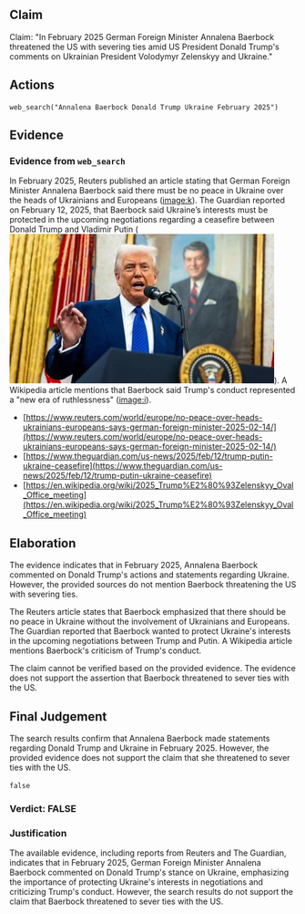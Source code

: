 ## Claim
Claim: "In February 2025 German Foreign Minister Annalena Baerbock threatened the US with severing ties amid US President Donald Trump's comments on Ukrainian President Volodymyr Zelenskyy and Ukraine."

## Actions
```
web_search("Annalena Baerbock Donald Trump Ukraine February 2025")
```

## Evidence
### Evidence from `web_search`
In February 2025, Reuters published an article stating that German Foreign Minister Annalena Baerbock said there must be no peace in Ukraine over the heads of Ukrainians and Europeans (<image:k>). The Guardian reported on February 12, 2025, that Baerbock said Ukraine’s interests must be protected in the upcoming negotiations regarding a ceasefire between Donald Trump and Vladimir Putin (![image 1007](media/2025-08-06_18-20-1754504425-007992.jpg)). A Wikipedia article mentions that Baerbock said Trump's conduct represented a "new era of ruthlessness" (<image:i>).

*   [https://www.reuters.com/world/europe/no-peace-over-heads-ukrainians-europeans-says-german-foreign-minister-2025-02-14/](https://www.reuters.com/world/europe/no-peace-over-heads-ukrainians-europeans-says-german-foreign-minister-2025-02-14/)
*   [https://www.theguardian.com/us-news/2025/feb/12/trump-putin-ukraine-ceasefire](https://www.theguardian.com/us-news/2025/feb/12/trump-putin-ukraine-ceasefire)
*   [https://en.wikipedia.org/wiki/2025_Trump%E2%80%93Zelenskyy_Oval_Office_meeting](https://en.wikipedia.org/wiki/2025_Trump%E2%80%93Zelenskyy_Oval_Office_meeting)


## Elaboration
The evidence indicates that in February 2025, Annalena Baerbock commented on Donald Trump's actions and statements regarding Ukraine. However, the provided sources do not mention Baerbock threatening the US with severing ties.

The Reuters article states that Baerbock emphasized that there should be no peace in Ukraine without the involvement of Ukrainians and Europeans. The Guardian reported that Baerbock wanted to protect Ukraine's interests in the upcoming negotiations between Trump and Putin. A Wikipedia article mentions Baerbock's criticism of Trump's conduct.

The claim cannot be verified based on the provided evidence. The evidence does not support the assertion that Baerbock threatened to sever ties with the US.


## Final Judgement
The search results confirm that Annalena Baerbock made statements regarding Donald Trump and Ukraine in February 2025. However, the provided evidence does not support the claim that she threatened to sever ties with the US.

`false`

### Verdict: FALSE

### Justification
The available evidence, including reports from Reuters and The Guardian, indicates that in February 2025, German Foreign Minister Annalena Baerbock commented on Donald Trump's stance on Ukraine, emphasizing the importance of protecting Ukraine's interests in negotiations and criticizing Trump's conduct. However, the search results do not support the claim that Baerbock threatened to sever ties with the US.
